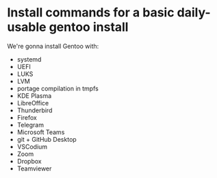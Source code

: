 # Install commands for a basic daily-usable gentoo install 

We're gonna install Gentoo with:
- systemd
- UEFI
- LUKS
- LVM
- portage compilation in tmpfs
- KDE Plasma
- LibreOffice
- Thunderbird
- Firefox
- Telegram
- Microsoft Teams
- git + GitHub Desktop
- VSCodium
- Zoom
- Dropbox
- Teamviewer
